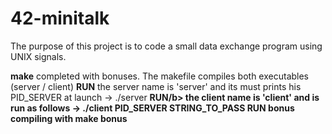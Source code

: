 # 42-minitalk
The purpose of this project is to code a small data exchange program using UNIX signals.

<b>make</b> completed with bonuses. The makefile compiles both executables (server / client)
<b>RUN</b> the server name is 'server' and its must prints his PID_SERVER at launch -> ./server
<b>RUN/b> the client name is 'client' and is run as follows -> ./client PID_SERVER STRING_TO_PASS
<b>RUN</b> bonus compiling with make bonus
